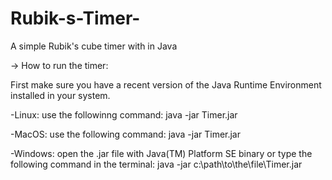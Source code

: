 # Rubik-s-Timer-
A simple Rubik's cube timer with in Java



 -> How to run the timer:

First make sure you have a recent version of the Java Runtime Environment installed in your system. 

  -Linux: use the followinng command: java -jar Timer.jar

  -MacOS: use the following command: java -jar Timer.jar

  -Windows: open the .jar file with Java(TM) Platform SE binary 
  or type the following command in the terminal: java -jar c:\path\to\the\file\Timer.jar
